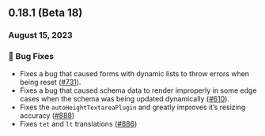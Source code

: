 ## 0.18.1 (Beta 18)

### August 15, 2023

### 🐛 Bug Fixes

- Fixes a bug that caused forms with dynamic lists to throw errors when being reset ([#731](https://github.com/formkit/formkit/issues/731)).
- Fixes a bug that caused schema data to render improperly in some edge cases when the schema was being updated dynamically ([#610](https://github.com/formkit/formkit/issues/610)).
- Fixes the `autoHeightTextareaPlugin` and greatly improves it’s resizing accuracy ([#888](https://github.com/formkit/formkit/issues/888))
- Fixes `tet` and `lt` translations ([#886](https://github.com/formkit/formkit/issues/886))
